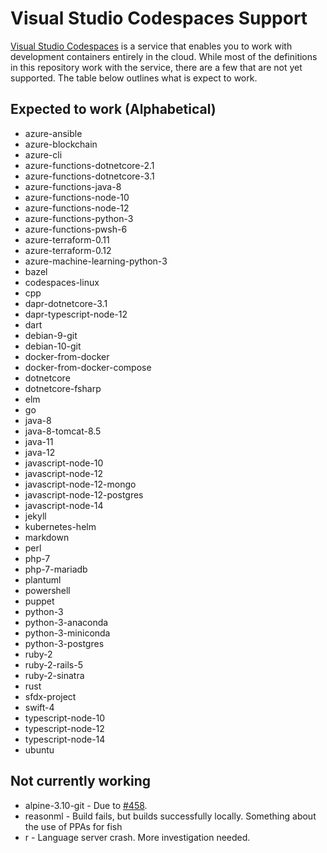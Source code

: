 # Visual Studio Codespaces Support

[Visual Studio Codespaces](http://aka.ms/vso) is a service that enables you to work with development containers entirely in the cloud. While most of the definitions in this repository work with the service, there are a few that are not yet supported. The table below outlines what is expect to work.

## Expected to work (Alphabetical)

* azure-ansible
* azure-blockchain
* azure-cli
* azure-functions-dotnetcore-2.1
* azure-functions-dotnetcore-3.1
* azure-functions-java-8
* azure-functions-node-10
* azure-functions-node-12
* azure-functions-python-3
* azure-functions-pwsh-6
* azure-terraform-0.11
* azure-terraform-0.12
* azure-machine-learning-python-3
* bazel
* codespaces-linux
* cpp
* dapr-dotnetcore-3.1
* dapr-typescript-node-12
* dart
* debian-9-git
* debian-10-git
* docker-from-docker
* docker-from-docker-compose
* dotnetcore
* dotnetcore-fsharp
* elm
* go
* java-8
* java-8-tomcat-8.5
* java-11
* java-12
* javascript-node-10
* javascript-node-12
* javascript-node-12-mongo
* javascript-node-12-postgres
* javascript-node-14
* jekyll
* kubernetes-helm
* markdown
* perl
* php-7
* php-7-mariadb
* plantuml
* powershell
* puppet
* python-3
* python-3-anaconda
* python-3-miniconda
* python-3-postgres
* ruby-2
* ruby-2-rails-5
* ruby-2-sinatra
* rust
* sfdx-project
* swift-4
* typescript-node-10
* typescript-node-12
* typescript-node-14
* ubuntu

## Not currently working

* alpine-3.10-git - Due to [#458](https://github.com/MicrosoftDocs/vsonline/issues/458).
* reasonml - Build fails, but builds successfully locally. Something about the use of PPAs for fish
* r - Language server crash. More investigation needed.

